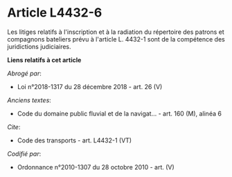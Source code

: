# Article L4432-6

Les litiges relatifs à l'inscription et à la radiation du répertoire des patrons et compagnons bateliers prévu à l'article L.
4432-1 sont de la compétence des juridictions judiciaires.

**Liens relatifs à cet article**

_Abrogé par_:

  - Loi n°2018-1317 du 28 décembre 2018 - art. 26 (V)

_Anciens textes_:

  - Code du domaine public fluvial et de la navigat... - art. 160 (M), alinéa 6

_Cite_:

  - Code des transports - art. L4432-1 (VT)

_Codifié par_:

  - Ordonnance n°2010-1307 du 28 octobre 2010 - art. (V)
